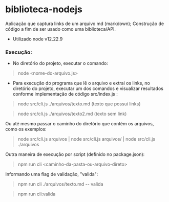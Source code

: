 # biblioteca-nodejs
Aplicação que captura links de um arquivo md (markdown); Construção de código a fim de ser usado como uma biblioteca/API.

* Utilizado node v12.22.9

### **Execução:**

* No diretório do projeto, executar o comando:
> node <nome-do-arquivo.js>
* Para execução do programa que lê o arquivo e extrai os links, no diretório do projeto, executar um dos comandos e visualizar resultados conforme implementação de código src/index.js :
> node src/cli.js ./arquivos/texto.md (texto que possui links)

> node src/cli.js ./arquivos/texto2.md (texto sem link)

Ou até mesmo passar o caminho do diretório que contém os arquivos, como os exemplos:
> node src/cli.js arquivos | node src/cli.js arquivos/ | node src/cli.js ./arquivos

Outra maneira de execução por script (definido no package.json):
> npm run cli \<caminho-da-pasta-ou-arquivo-direto\>

Informando uma flag de validação, "valida":
> npm run cli ./arquivos/texto.md -- valida

> npm run cli:valida

